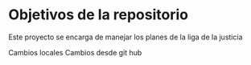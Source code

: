 # Objetivos de la repositorio

Este proyecto se encarga de manejar los planes de la liga de la justicia

Cambios locales
Cambios desde git hub
